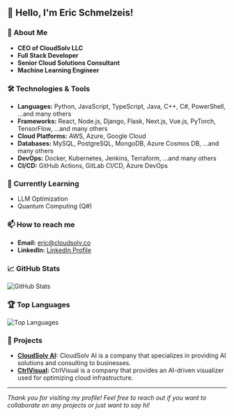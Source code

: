 ## 👋 Hello, I'm Eric Schmelzeis!

### 🚀 About Me
- **CEO of CloudSolv LLC**
- **Full Stack Developer**
- **Senior Cloud Solutions Consultant**
- **Machine Learning Engineer**

### 🛠️ Technologies & Tools
- **Languages:** Python, JavaScript, TypeScript, Java, C++, C#, PowerShell, ...and many others
- **Frameworks:** React, Node.js, Django, Flask, Next.js, Vue.js, PyTorch, TensorFlow, ...and many others
- **Cloud Platforms:** AWS, Azure, Google Cloud
- **Databases:** MySQL, PostgreSQL, MongoDB, Azure Cosmos DB, ...and many others
- **DevOps:** Docker, Kubernetes, Jenkins, Terraform, ...and many others
- **CI/CD:** GitHub Actions, GitLab CI/CD, Azure DevOps

### 🌱 Currently Learning
- LLM Optimization
- Quantum Computing (Q#)

### 📫 How to reach me
- **Email:** [eric@cloudsolv.co](mailto:eric@cloudsolv.co)
- **LinkedIn:** [LinkedIn Profile](https://www.linkedin.com/in/eric-schmelzeis/)

### 📈 GitHub Stats
![GitHub Stats](https://github-readme-stats.vercel.app/api?username=eschmelzeis&show_icons=true&theme=radical)

### 🏆 Top Languages
![Top Languages](https://github-readme-stats.vercel.app/api/top-langs/?username=eschmelzeis&layout=compact&theme=radical)

### 💼 Projects
- **[CloudSolv AI](https://cloudsolv.co):** CloudSolv AI is a company that specializes in providing AI solutions and consulting to businesses.
- **[CtrlVisual](https://ctrlvisual.com):** CtrlVisual is a company that provides an AI-driven visualizer used for optimizing cloud infrastructure.

---

*Thank you for visiting my profile! Feel free to reach out if you want to collaborate on any projects or just want to say hi!*